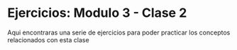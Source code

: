 # Ejercicios: Modulo 3 - Clase 2

Aqui encontraras una serie de ejercicios para poder practicar los conceptos relacionados con esta clase
